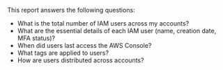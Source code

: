 This report answers the following questions:

- What is the total number of IAM users across my accounts?
- What are the essential details of each IAM user (name, creation date, MFA status)?
- When did users last access the AWS Console?
- What tags are applied to users?
- How are users distributed across accounts? 